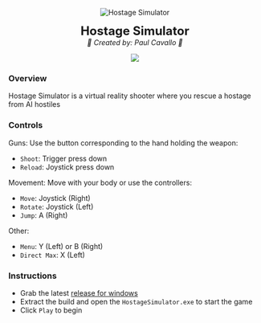<p align="center">
    <img src="./Content/Assets/UI/WideLogo.png" alt="Hostage Simulator" />
</p>
<p align="center">
    <font size="5"><strong>Hostage Simulator</strong></font><br />
    <em>🚀  Created by: Paul Cavallo  🚀</em>
</p>
<p align="center">
    <a href="https://unrealengine.com/"><img src="https://img.shields.io/badge/unrealengine-%23313131.svg?style=for-the-badge&logo=unrealengine&logoColor=white" /></a>
</p>

### Overview
Hostage Simulator is a virtual reality shooter where you rescue a hostage from AI hostiles

### Controls

Guns:
Use the button corresponding to the hand holding the weapon:
- `Shoot`: Trigger press down
- `Reload`: Joystick press down

Movement:
Move with your body or use the controllers:
- `Move`: Joystick (Right)
- `Rotate`: Joystick (Left)
- `Jump`: A (Right)

Other:
- `Menu`: Y (Left) or B (Right)
- `Direct Max`: X (Left)

### Instructions
- Grab the latest [release for windows](https://github.com/paulc100/hostage-simulator/releases)
- Extract the build and open the `HostageSimulator.exe` to start the game
- Click `Play` to begin
